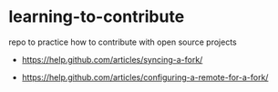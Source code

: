 # learning-to-contribute
repo to practice how to contribute with open source projects

- https://help.github.com/articles/syncing-a-fork/

- https://help.github.com/articles/configuring-a-remote-for-a-fork/
